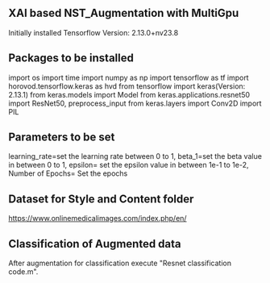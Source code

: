 ## XAI based NST_Augmentation with MultiGpu

Initially installed Tensorflow Version: 2.13.0+nv23.8

## Packages to be installed
import os
import time
import numpy as np
import tensorflow as tf
import horovod.tensorflow.keras as hvd
from tensorflow import keras(Version: 2.13.1)
from keras.models import Model
from keras.applications.resnet50 import ResNet50, preprocess_input
from keras.layers import Conv2D
import PIL

## Parameters to be set
learning_rate=set the learning rate between 0 to 1,
beta_1=set the beta value in between 0 to 1,
epsilon= set the epsilon value in between 1e-1 to 1e-2,
Number of Epochs= Set the epochs

## Dataset for Style and Content folder
https://www.onlinemedicalimages.com/index.php/en/


## Classification of Augmented data
After augmentation for classification execute "Resnet classification code.m".


